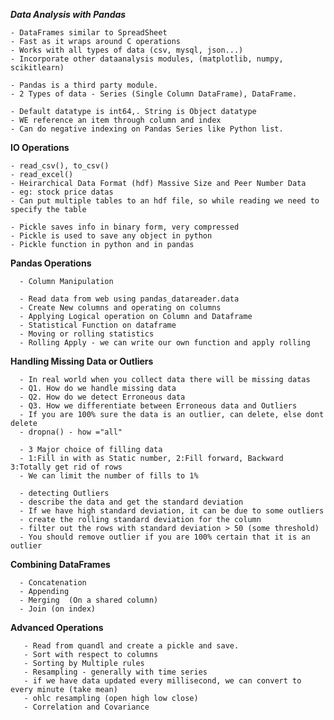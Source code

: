 ***Data Analysis with Pandas***

    - DataFrames similar to SpreadSheet
    - Fast as it wraps around C operations
    - Works with all types of data (csv, mysql, json...)
    - Incorporate other dataanalysis modules, (matplotlib, numpy, scikitlearn)

    - Pandas is a third party module.
    - 2 Types of data - Series (Single Column DataFrame), DataFrame.

    - Default datatype is int64,. String is Object datatype
    - WE reference an item through column and index
    - Can do negative indexing on Pandas Series like Python list.

**IO Operations**

    - read_csv(), to_csv()
    - read_excel()
    - Heirarchical Data Format (hdf) Massive Size and Peer Number Data 
    - eg: stock price datas
    - Can put multiple tables to an hdf file, so while reading we need to specify the table

    - Pickle saves info in binary form, very compressed
    - Pickle is used to save any object in python
    - Pickle function in python and in pandas
    
**Pandas Operations**

      - Column Manipulation
  
      - Read data from web using pandas_datareader.data
      - Create New columns and operating on columns
      - Applying Logical operation on Column and Dataframe
      - Statistical Function on dataframe
      - Moving or rolling statistics
      - Rolling Apply - we can write our own function and apply rolling
      
**Handling Missing Data or Outliers**

      - In real world when you collect data there will be missing datas
      - Q1. How do we handle missing data
      - Q2. How do we detect Erroneous data
      - Q3. How we differentiate between Erroneous data and Outliers
      - If you are 100% sure the data is an outlier, can delete, else dont delete
      - dropna() - how ="all"
      
      - 3 Major choice of filling data
      - 1:Fill in with as Static number, 2:Fill forward, Backward 3:Totally get rid of rows
      - We can limit the number of fills to 1%
      
      - detecting Outliers
      - describe the data and get the standard deviation
      - If we have high standard deviation, it can be due to some outliers
      - create the rolling standard deviation for the column
      - filter out the rows with standard deviation > 50 (some threshold)
      - You should remove outlier if you are 100% certain that it is an outlier
      
**Combining DataFrames**

      - Concatenation 
      - Appending
      - Merging  (On a shared column)
      - Join (on index)
      
**Advanced Operations**

       - Read from quandl and create a pickle and save.
       - Sort with respect to columns
       - Sorting by Multiple rules
       - Resampling - generally with time series
       - if we have data updated every millisecond, we can convert to every minute (take mean)
       - ohlc resampling (open high low close)
       - Correlation and Covariance
       
       
